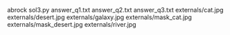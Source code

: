 abrock
sol3.py
answer_q1.txt
answer_q2.txt
answer_q3.txt
externals/cat.jpg
externals/desert.jpg
externals/galaxy.jpg
externals/mask_cat.jpg
externals/mask_desert.jpg
externals/river.jpg
